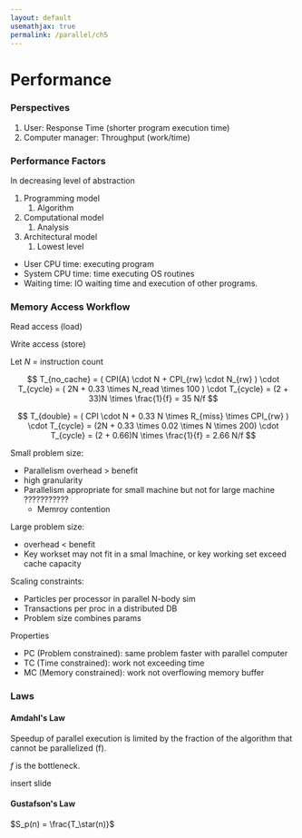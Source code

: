 ```yaml
---
layout: default
usemathjax: true
permalink: /parallel/ch5
---
```


# Performance

### Perspectives

1. User: Response Time (shorter program execution time)
2. Computer manager: Throughput (work/time)

### Performance Factors

In decreasing level of abstraction

1. Programming model
   1. Algorithm
2. Computational model
   1. Analysis
3. Architectural model
   1. Lowest level

- User CPU time: executing program
- System CPU time: time executing OS routines
- Waiting time: IO waiting time and execution of other programs.

### Memory Access Workflow

Read access (load)

Write access (store)

Let $N$ = instruction count

$$
T_{no_cache} = ( CPI(A) \cdot N + CPI_{rw} \cdot N_{rw} ) \cdot T_{cycle}
= ( 2N + 0.33 \times N_read \times 100 ) \cdot T_{cycle}
= (2 + 33)N \times \frac{1}{f}  = 35 N/f
$$

$$
T_{double} = ( CPI \cdot N + 0.33 N \times R_{miss} \times CPI_{rw} ) \cdot T_{cycle}
= (2N + 0.33 \times 0.02 \times N \times 200) \cdot T_{cycle}
= (2 + 0.66)N \times \frac{1}{f}  = 2.66 N/f
$$

Small problem size:
- Parallelism overhead > benefit
- high granularity
- Parallelism appropriate for small machine but not for large machine ???????????
  - Memroy contention

Large problem size:
- overhead < benefit
- Key workset may not fit in a smal lmachine, or key working set exceed cache capacity

Scaling constraints:
- Particles per processor in parallel N-body sim
- Transactions per proc in a distributed DB
- Problem size combines params

Properties
- PC (Problem constrained): same problem faster with parallel computer
- TC (Time constrained): work not exceeding time
- MC (Memory constrained): work not overflowing memory buffer

### Laws

#### Amdahl's Law

Speedup of parallel execution is limited by the fraction of the algorithm that cannot be parallelized (f).

$f$ is the bottleneck.

insert slide

#### Gustafson's Law

$S_p(n)  = \frac{T_\star(n)}$

